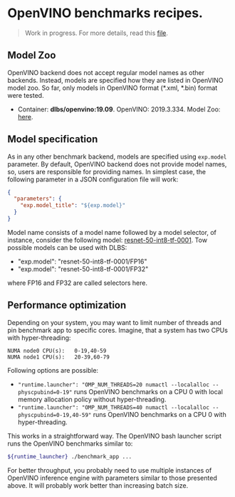 # OpenVINO benchmarks recipes.

> Work in progress.
For more details, read this [file](../../../docker/openvino/19.09/README.md).


## Model Zoo
OpenVINO backend does not accept regular model names as other backends. Instead, models are specified how they are listed in OpenVINO model zoo. So far, only models in OpenVINO format (*.xml, *.bin) format were tested.

- Container: __dlbs/openvino:19.09__. OpenVINO: 2019.3.334. Model Zoo: [here](https://download.01.org/opencv/2019/open_model_zoo/R3/20190905_163000_models_bin/). 

## Model specification
As in any other benchmark backend, models are specified using `exp.model` parameter. By default, OpenVINO backend does not provide model names, so, users are responsible for providing names. In simplest case, the following parameter in a JSON configuration file will work:
```json
{
  "parameters": {
    "exp.model_title": "${exp.model}"
  }
}
```

Model name consists of a model name followed by a model selector, of instance, consider the following model: [resnet-50-int8-tf-0001](https://download.01.org/opencv/2019/open_model_zoo/R3/20190905_163000_models_bin/resnet-50-int8-tf-0001/). Tow possible models can be used with DLBS:
- "exp.model": "resnet-50-int8-tf-0001/FP16"
- "exp.model": "resnet-50-int8-tf-0001/FP32" 

where FP16 and FP32 are called selectors here.

## Performance optimization
Depending on your system, you may want to limit number of threads and pin benchmark app to specific cores. Imagine, that a system has two CPUs with hyper-threading:
```
NUMA node0 CPU(s):   0-19,40-59
NUMA node1 CPU(s):   20-39,60-79
```
Following options are possible:
- `"runtime.launcher": "OMP_NUM_THREADS=20 numactl --localalloc --physcpubind=0-19"` runs OpenVINO benchmarks on a CPU 0 with local memory allocation policy without hyper-threading.
- `"runtime.launcher": "OMP_NUM_THREADS=40 numactl --localalloc --physcpubind=0-19,40-59"` runs OpenVINO benchmarks on a CPU 0 with hyper-threading.

This works in a straightforward way. The OpenVINO bash launcher script runs the OpenVINO benchmarks similar to:
```bash
${runtime_launcher} ./benchmark_app ...
```
For better throughput, you probably need to use multiple instances of OpenVINO inference engine with parameters similar to those presented above. It will probably work better than increasing batch size.